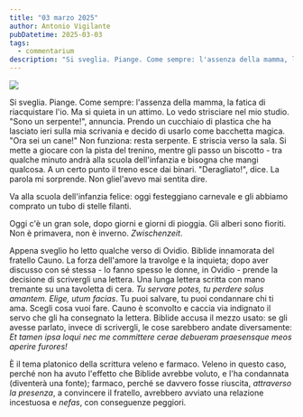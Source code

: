 ```yaml
---
title: "03 marzo 2025"
author: Antonio Vigilante
pubDatetime: 2025-03-03
tags: 
  - commentarium
description: "Si sveglia. Piange. Come sempre: l'assenza della mamma, la fatica di riacquistare l'io. Ma si quieta in un attimo. Lo vedo strisciare nel mio studio. \"Sono un serpente!\", annuncia. Prendo un cucchiaio di plastica che ha lasciato ieri sulla mia scrivania e decido di usarlo come bacchetta magica. \"Ora sei un cane!\" Non funziona: resta serpente..."
---
```


![](/images/20250303.jpg)

Si sveglia. Piange. Come sempre: l'assenza della mamma, la fatica di riacquistare l'io. Ma si quieta in un attimo. Lo vedo strisciare nel mio studio. "Sono un serpente!", annuncia. Prendo un cucchiaio di plastica che ha lasciato ieri sulla mia scrivania e decido di usarlo come bacchetta magica. "Ora sei un cane!" Non funziona: resta serpente. E striscia verso la sala. Si mette a giocare con la pista del trenino, mentre gli passo un biscotto - tra qualche minuto andrà alla scuola dell'infanzia e bisogna che mangi qualcosa. A un certo punto il treno esce dai binari. "Deragliato!", dice. La parola mi sorprende. Non gliel'avevo mai sentita dire.<!--more-->

Va alla scuola dell'infanzia felice: oggi festeggiano carnevale e gli abbiamo comprato un tubo di stelle filanti.

Oggi c'è un gran sole, dopo giorni e giorni di pioggia. Gli alberi sono fioriti. Non è primavera, non è inverno. _Zwischenzeit_.

Appena sveglio ho letto qualche verso di Ovidio. Biblide innamorata del fratello Cauno. La forza dell'amore la travolge e la inquieta; dopo aver discusso con sé stessa - lo fanno spesso le donne, in Ovidio - prende la decisione di scrivergli una lettera. Una lunga lettera scritta con mano tremante su una tavoletta di cera. _Tu servare potes, tu perdere solus amantem. Elige, utum facias_. Tu puoi salvare, tu puoi condannare chi ti ama. Scegli cosa vuoi fare. Cauno è sconvolto e caccia via indignato il servo che gli ha consegnato la lettera. Biblide accusa il mezzo usato: se gli avesse parlato, invece di scrivergli, le cose sarebbero andate diversamente: _Et tamen ipsa loqui nec me committere cerae debueram praesensque meos aperire furores!_

È il tema platonico della scrittura veleno e farmaco. Veleno in questo caso, perché non ha avuto l'effetto che Biblide avrebbe voluto, e l'ha condannata (diventerà una fonte); farmaco, perché se davvero fosse riuscita, _attraverso la presenza_, a convincere il fratello, avrebbero avviato una relazione incestuosa e _nefas_, con conseguenze peggiori.
